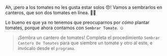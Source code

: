 <gs-attire attire-url="https://raw.githubusercontent.com/MumukiProject/mumuki-guia-gobstones-procedimientos-kids/master/assets/attires/config.json"></gs-attire>
</gs-attire> <gs-toolbox toolbox-url="https://raw.githubusercontent.com/MumukiProject/mumuki-guia-gobstones-procedimientos-kids/master/assets/toolbox_1553288414373.xml"></gs-toolbox>

Ah, ¡pero a los tomates no les gusta estar solos :disappointed:! Vamos a sembrarlos en canteros, que son dos tomates en línea. :tomato::tomato:

Lo bueno es que ya no tenemos que preocuparnos por _cómo_ plantar tomates, porque ahora contamos con `Sembrar Tomate`. :relaxed:

> ¡Sembra un cantero de tomates! Completa el procedimiento `Sembrar Cantero De Tomates` para que siembre un tomate y otro al este, e invócalo desde el `programa`.